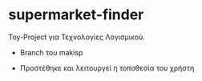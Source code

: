 # supermarket-finder
Toy-Project για Τεχνολογίες Λογισμικού.

- Branch του makisp

- Προστέθηκε και λειτουργεί η τοποθεσία του χρήστη
